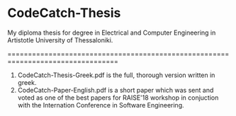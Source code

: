 # CodeCatch-Thesis
My diploma thesis for degree in Electrical and Computer Engineering in Artistotle University of Thessaloniki.

=================================================================================
1. CodeCatch-Thesis-Greek.pdf is the full, thorough version written in greek.
2. CodeCatch-Paper-English.pdf is a short paper which was sent and voted as one of the best papers for RAISE'18 workshop in
conjuction with the Internation Conference in Software Engineering.
